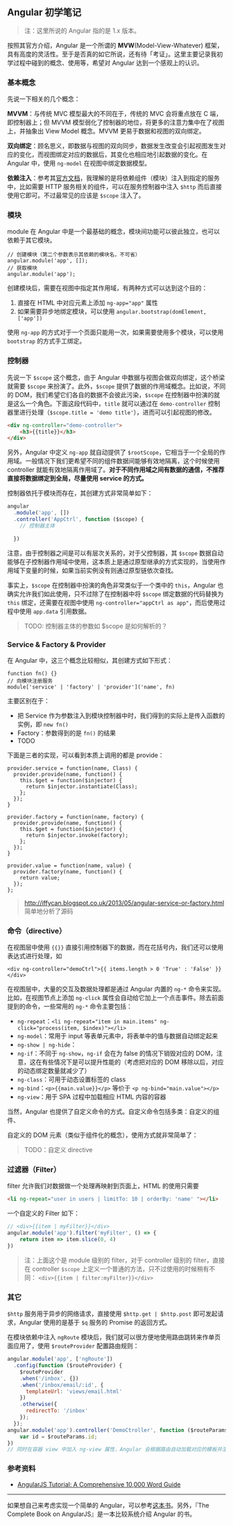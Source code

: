 ## Angular 初学笔记

> 注：这里所说的 Angular 指的是 1.x 版本。

按照其官方介绍，Angular 是一个所谓的 **MVW**(Model-View-Whatever) 框架，具有高度的灵活性。至于是否真的如它所说，还有待「考证」。这里主要记录我初学过程中碰到的概念、使用等，希望对 Angular 达到一个感观上的认识。

### 基本概念

先说一下相关的几个概念：

**MVVM**：与传统 MVC 模型最大的不同在于，传统的 MVC 会将重点放在 C 端，即控制器上；但 MVVM 模型弱化了控制器的地位，将更多的注意力集中在了视图上，并抽象出 View Model 概念。MVVM 更易于数据和视图的双向绑定。

**双向绑定**：顾名思义，即数据与视图的双向同步，数据发生改变会引起视图发生对应的变化，而视图绑定对应的数据后，其变化也相应地引起数据的变化。在 Angular 中，使用 `ng-model` 在视图中绑定数据模型。

**依赖注入**：参考其[官方文档](https://docs.angularjs.org/guide/di)，我理解的是将依赖组件（模块）注入到指定的服务中，比如需要 HTTP 服务相关的组件，可以在服务控制器中注入 `$http` 而后直接使用它即可。不过最常见的应该是 `$scope` 注入了。

### 模块

module 在 Angular 中是一个最基础的概念，模块间功能可以彼此独立，也可以依赖于其它模块。

```
// 创建模块（第二个参数表示其依赖的模块名，不可省）
angular.module('app', []);
// 获取模块
angular.module('app');
```

创建模块后，需要在视图中指定其作用域，有两种方式可以达到这个目的：

1. 直接在 HTML 中对应元素上添加 `ng-app="app"` 属性
2. 如果需要异步地绑定模块，可以使用 `angular.bootstrap(domElement, ['app'])`

使用 `ng-app` 的方式对于一个页面只能用一次，如果需要使用多个模块，可以使用 `bootstrap` 的方式手工绑定。

### 控制器

先说一下 `$scope` 这个概念，由于 Angular 中数据与视图会做双向绑定，这个桥梁就需要 `$scope` 来扮演了。此外，`$scope` 提供了数据的作用域概念。比如说，不同的 DOM，我们希望它们各自的数据不会彼此污染，`$scope` 在控制器中扮演的就是这么一个角色。下面这段代码中，`title` 就可以通过在 `demo-controller` 控制器里进行处理（`$scope.title = 'demo title'`），进而可以引起视图的修改。

```html
<div ng-controller="demo-controller">
	<h3>{{title}}</h3>
</div>
```

另外，Angular 中定义 `ng-app` 就自动提供了 `$rootScope`，它相当于一个全局的作用域。一般情况下我们更希望不同的组件数据间能够有效地隔离，这个时候使用 controller 就能有效地隔离作用域了。**对于不同作用域之间有数据的通信，不推荐直接将数据绑定到全局，尽量使用 service 的方式。**

控制器依托于模块而存在，其创建方式非常简单如下：

```javascript
angular
  .module('app', [])
  .controller('AppCtrl', function ($scope) {
  	// 控制器主体
  
  })
```

注意，由于控制器之间是可以有层次关系的，对于父控制器，其 `$scope` 数据自动能够在子控制器作用域中使用，这本质上是通过原型继承的方式实现的，当使用作用域下变量的时候，如果当前实例没有则通过原型链依次查找。

事实上，`$scope` 在控制器中扮演的角色非常类似于一个类中的 `this`，Angular 也确实允许我们如此使用，只不过除了在控制器中将 `$scope` 绑定数据的代码替换为 `this` 绑定，还需要在视图中使用 `ng-controller="appCtrl as app"`，而后使用过程中使用 `app.data` 引用数据。

> TODO: 控制器主体的参数如 $scope 是如何解析的？

### Service & Factory & Provider

在 Angular 中，这三个概念比较相似，其创建方式如下形式：

```
function fn() {}
// 向模块注册服务
module['service' | 'factory' | 'provider']('name', fn)
```

主要区别在于：

- 把 Service 作为参数注入到模块控制器中时，我们得到的实际上是传入函数的实例，即 `new fn()`
- Factory：参数得到的是 `fn()` 的结果
- TODO

下面是三者的实现，可以看到本质上调用的都是 provide：

```
provider.service = function(name, Class) {
  provider.provide(name, function() {
    this.$get = function($injector) {
      return $injector.instantiate(Class);
    };
  });
}

provider.factory = function(name, factory) {
  provider.provide(name, function() {
    this.$get = function($injector) {
      return $injector.invoke(factory);
    };
  });
}

provider.value = function(name, value) {
  provider.factory(name, function() {
    return value;
  });
};
```

> <http://iffycan.blogspot.co.uk/2013/05/angular-service-or-factory.html> 简单地分析了源码

### 命令（directive）

在视图层中使用 `{{}}` 直接引用控制器下的数据，而在花括号内，我们还可以使用表达式进行处理，如

```
<div ng-controller="demoCtrl">{{ items.length > 0 'True' : 'False' }}</div>
```

在视图层中，大量的交互及数据处理都是通过 Angular 内置的 `ng-*` 命令来实现。比如，在视图节点上添加 `ng-click` 属性会自动给它加上一个点击事件。除去前面提到的命令，一些常用的 `ng-*` 命令主要包括：

- `ng-repeat`：`<li ng-repeat="item in main.items" ng-click="process(item, $index)"></li>`
- `ng-model`：常用于 input 等表单元素中，将表单中的值与数据自动绑定起来
- `ng-show | ng-hide`： 
- `ng-if`：不同于 `ng-show`，`ng-if` 会在为 false 的情况下销毁对应的 DOM，注意，这在有些情况下是可以提升性能的（考虑把对应的 DOM 移除以后，对应的动态绑定数量就减少了）
- `ng-class`：可用于动态设置标签的 class
- `ng-bind`：`<p>{{main.value}}</p>` 等价于 `<p ng-bind="main.value"></p>`
- `ng-view`：用于 SPA 过程中加载相应 HTML 内容的容器

当然，Angular 也提供了自定义命令的方式。自定义命令包括多类：自定义的组件、

自定义的 DOM 元素（类似于组件化的概念），使用方式就非常简单了：

> TODO：自定义 directive


### 过滤器（Filter）

filter 允许我们对数据做一个处理再映射到页面上，HTML 的使用只需要

```html
<li ng-repeat="user in users | limitTo: 10 | orderBy: 'name' "></li>
```

一个自定义的 Filter 如下：

```javascript
// <div>{{item | myFilter}}</div>
angular.module('app').filter('myFilter', () => {
	return item => item.slice(0, 4)
})
```

> 注：上面这个是 module 级别的 filter，对于 controller 级别的 filter，直接在 controller `$scope` 上定义一个普通的方法，只不过使用的时候稍有不同：
> `<div>{{item | filter:myFilter}}</div>`


### 其它

`$http` 服务用于异步的网络请求，直接使用 `$http.get | $http.post` 即可发起请求，Angular 使用的是基于 `$q` 服务的 Promise 的返回方式。

在模块依赖中注入 `ngRoute` 模块后，我们就可以很方便地使用路由跳转来作单页面应用了，使用 `$routeProvider` 配置路由规则：

```javascript
angular.module('app', ['ngRoute'])
  .config(function ($routeProvider) {
    $routeProvider
    .when('/inbox', {})
    .when('/inbox/email/:id', {
      templateUrl: 'views/email.html'
    })
    .otherwise({
      redirectTo: '/inbox'
    });
  });
angular.module('app').controller('DemoCtroller', function ($routeParams) {
	var id = $routeParams.id;
})
// 同时在容器 view 中加入 ng-view 属性，Angular 会根据路由自动加载对应的模板并渲染页面。
```

### 参考资料

- [AngularJS Tutorial: A Comprehensive 10,000 Word Guide](https://www.airpair.com/angularjs)

***

如果想自己来考虑实现一个简单的 Angular，可以参考[这本书](http://teropa.info/build-your-own-angular)。另外，『The Complete Book on AngularJS』是一本比较系统介绍 Angular 的书。